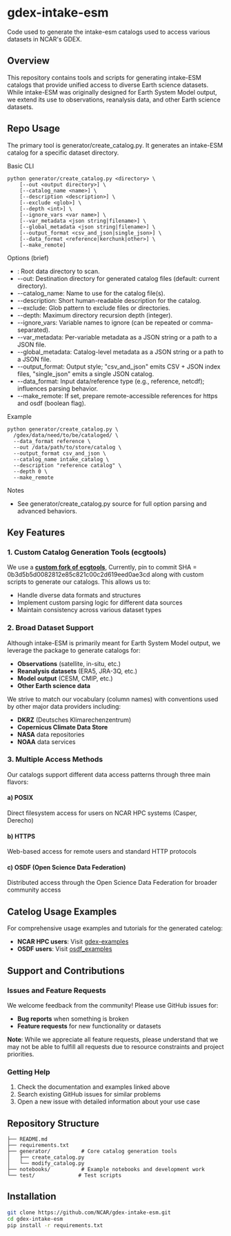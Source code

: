 # gdex-intake-esm

Code used to generate the intake-esm catalogs used to access various datasets in NCAR's GDEX.

## Overview

This repository contains tools and scripts for generating intake-ESM catalogs that provide unified access to diverse Earth science datasets. While intake-ESM was originally designed for Earth System Model output, we extend its use to observations, reanalysis data, and other Earth science datasets.

## Repo Usage

The primary tool is generator/create_catalog.py. It generates an intake-ESM catalog for a specific dataset directory.

Basic CLI
```
python generator/create_catalog.py <directory> \
    [--out <output directory>] \
    [--catalog_name <name>] \
    [--description <description>] \
    [--exclude <glob>] \
    [--depth <int>] \
    [--ignore_vars <var name>] \
    [--var_metadata <json string|filename>] \
    [--global_metadata <json string|filename>] \
    [--output_format <csv_and_json|single_json>] \
    [--data_format <reference|kerchunk|other>] \
    [--make_remote]
```

Options (brief)
- <directory>: Root data directory to scan.
- --out: Destination directory for generated catalog files (default: current directory).
- --catalog_name: Name to use for the catalog file(s).
- --description: Short human-readable description for the catalog.
- --exclude: Glob pattern to exclude files or directories.
- --depth: Maximum directory recursion depth (integer).
- --ignore_vars: Variable names to ignore (can be repeated or comma-separated).
- --var_metadata: Per-variable metadata as a JSON string or a path to a JSON file.
- --global_metadata: Catalog-level metadata as a JSON string or a path to a JSON file.
- --output_format: Output style; "csv_and_json" emits CSV + JSON index files, "single_json" emits a single JSON catalog.
- --data_format: Input data/reference type (e.g., reference, netcdf); influences parsing behavior.
- --make_remote: If set, prepare remote-accessible references for https and osdf (boolean flag).

Example
```
python generator/create_catalog.py \
  /gdex/data/need/to/be/cataloged/ \
  --data_format reference \
  --out /data/path/to/store/catalog \
  --output_format csv_and_json \
  --catalog_name intake_catalog \
  --description "reference catalog" \
  --depth 0 \
  --make_remote
```

Notes
- See generator/create_catalog.py source for full option parsing and advanced behaviors.

## Key Features

### 1. Custom Catalog Generation Tools (ecgtools)

We use a [**custom fork of ecgtools**](https://github.com/rpconroy/ecgtools.git), Currently, pin to commit SHA = 0b3d5b5d0082812e85c821c00c2d619eed0ae3cd along with custom scripts to generate our catalogs. This allows us to:
- Handle diverse data formats and structures
- Implement custom parsing logic for different data sources
- Maintain consistency across various dataset types

### 2. Broad Dataset Support

Although intake-ESM is primarily meant for Earth System Model output, we leverage the package to generate catalogs for:
- **Observations** (satellite, in-situ, etc.)
- **Reanalysis datasets** (ERA5, JRA-3Q, etc.)
- **Model output** (CESM, CMIP, etc.)
- **Other Earth science data**

We strive to match our vocabulary (column names) with conventions used by other major data providers including:
- **DKRZ** (Deutsches Klimarechenzentrum)
- **Copernicus Climate Data Store**
- **NASA** data repositories
- **NOAA** data services

### 3. Multiple Access Methods

Our catalogs support different data access patterns through three main flavors:

#### a) POSIX
Direct filesystem access for users on NCAR HPC systems (Casper, Derecho)

#### b) HTTPS
Web-based access for remote users and standard HTTP protocols

#### c) OSDF (Open Science Data Federation)
Distributed access through the Open Science Data Federation for broader community access

## Catelog Usage Examples

For comprehensive usage examples and tutorials for the generated catelog:

- **NCAR HPC users**: Visit [gdex-examples](https://ncar.github.io/gdex-examples/)
- **OSDF users**: Visit [osdf_examples](https://ncar.github.io/osdf_examples/)

## Support and Contributions

### Issues and Feature Requests

We welcome feedback from the community! Please use GitHub issues for:
- **Bug reports** when something is broken
- **Feature requests** for new functionality or datasets

**Note**: While we appreciate all feature requests, please understand that we may not be able to fulfill all requests due to resource constraints and project priorities.

### Getting Help

1. Check the documentation and examples linked above
2. Search existing GitHub issues for similar problems
3. Open a new issue with detailed information about your use case

## Repository Structure

```
├── README.md
├── requirements.txt
├── generator/          # Core catalog generation tools
│   ├── create_catalog.py
│   └── modify_catalog.py
├── notebooks/          # Example notebooks and development work
└── test/              # Test scripts
```

## Installation

```bash
git clone https://github.com/NCAR/gdex-intake-esm.git
cd gdex-intake-esm
pip install -r requirements.txt
```
